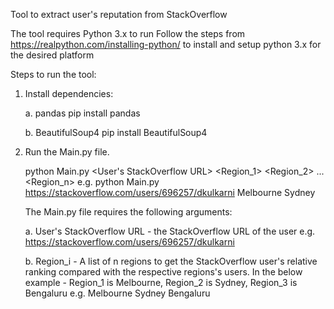 Tool to extract user's reputation from StackOverflow

The tool requires Python 3.x to run
Follow the steps from https://realpython.com/installing-python/ to install and setup python 3.x for the desired platform

Steps to run the tool:

1. Install dependencies:

    a. pandas
        pip install pandas

    b. BeautifulSoup4
        pip install BeautifulSoup4


2. Run the Main.py file.
    
    python Main.py <User's StackOverflow URL> <Region_1> <Region_2> ... <Region_n>
        e.g. 
            python Main.py https://stackoverflow.com/users/696257/dkulkarni Melbourne Sydney

    The Main.py file requires the following arguments:

    a. User's StackOverflow URL - the StackOverflow URL of the user
        e.g.
            https://stackoverflow.com/users/696257/dkulkarni

    b. Region_i - A list of n regions to get the StackOverflow user's relative ranking compared with the respective regions's users. In the below example - Region_1 is Melbourne, Region_2 is Sydney, Region_3 is Bengaluru
        e.g.
            Melbourne Sydney Bengaluru